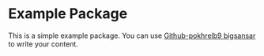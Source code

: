 # Example Package

This is a simple example package. You can use
[Github-pokhrelb9 bigsansar](https://github.com/pokhrelb9/bigsansar)
to write your content.